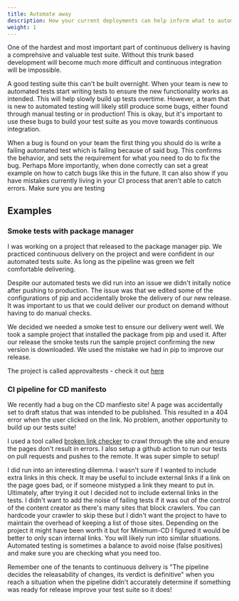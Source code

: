 ```yaml
---
title: Automate away 
description: How your current deployments can help inform what to automate
weight: 1
---
```


One of the hardest and most important part of continuous delivery is having a comprehsive and
valuable test suite. Without this trunk based development will become much more difficult 
and continuous integration will be impossible. 

A good testing suite this can't be built overnight. When your team is new to automated 
tests start writing tests to ensure the new functionality works as intended. This will help
slowly build up tests overtime. However, a team that is new to automated testing will likely
still produce some bugs, either found through manual testing or in production! 
This is okay, but it's important to use these bugs to build your test suite as you move towards continuous integration. 

When a bug is found on your team the first thing you should do is write a failing automated test which is failing 
because of said bug. This confirms the behavior, and sets the requirement for what you need to do to fix the bug. Perhaps 
More importantly, when done correctly can set a great example on how to catch bugs like this in the future. It 
can also show if you have mistakes currently living in your CI process that aren't able to catch errors. Make
sure you are testing 

## Examples

### Smoke tests with package manager
I was working on a project that released to the package manager pip. We practiced 
continuous delivery on the project and were confident in our automated tests suite. 
As long as the pipeline was green we felt comfortable delivering. 

Despite our automated tests we did run into an issue we didn't initally notice after pushing to production. The issue 
was that we edited some of the configurations of pip and accidentally broke the delivery of our new 
release. It was important to us that we could deliver our product on demand without having to do 
manual checks. 

We decided we needed a smoke test to ensure our delivery went well. We took a sample project 
that installed the package from pip and used it. After our release the
smoke tests run the sample project confirming the new version is downloaded. We used the mistake 
we had in pip to improve our release.  

The project is called approvaltests - check it out [here](https://github.com/approvals/ApprovalTests.Python)

### CI pipeline for CD manifesto 

We recently had a bug on the CD manfiesto site! A page was accidentally set to draft status
that was intended to be published. This resulted in a 404 error
when the user clicked on the link. No problem, another opportunity to build up our tests suite! 

I used a tool called [broken link checker](https://www.npmjs.com/package/broken-link-checker) to crawl 
through the site and ensure the pages don't result in errors. I also setup a github action to run 
our tests on pull requests and pushes to the remote. It was super simple to setup! 

I did run into an interesting dilemma. I wasn't sure if I wanted to include extra links in this check.
It may be useful to include external links if a link on the page goes bad, or if someone mistyped a link
they meant to put in. Ultimately, after trying it out I decided not to include external links in the tests. 
I didn't want to add the noise of failing tests if it was out of the control of the content 
creator as there's many sites that block crawlers. You can hardcode your crawler to skip these but
I didn't want the project to have to maintain the overhead of keeping a list 
of those sites. Depending on the project it might have been worth it but for Minimum-CD I figured it would be better to only scan 
internal links. You will likely run into similar situations. Automated testing is sometimes a balance to avoid 
noise (false positives) and make sure you are checking what you need too.

Remember one of the tenants to continuous delivery is "The pipeline decides the releasability of changes, its verdict is definitive"
when you reach a situation when the pipeline didn't accurately determine if something was ready for release improve 
your test suite so it does!